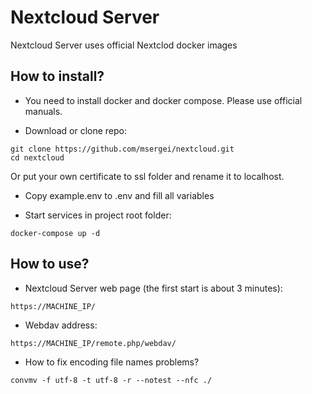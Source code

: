# Nextcloud Server

Nextcloud Server uses official Nextclod docker images

## How to install?

- You need to install docker and docker compose. Please use official manuals.

- Download or clone repo:
```
git clone https://github.com/msergei/nextcloud.git
cd nextcloud
```

Or put your own certificate to ssl folder and rename it to localhost.


- Copy example.env to .env and fill all variables

- Start services in project root folder:
```
docker-compose up -d
```

## How to use?

- Nextcloud Server web page (the first start is about 3 minutes):
```
https://MACHINE_IP/
```

- Webdav address:
```
https://MACHINE_IP/remote.php/webdav/
```

- How to fix encoding file names problems?
```
convmv -f utf-8 -t utf-8 -r --notest --nfc ./
```
